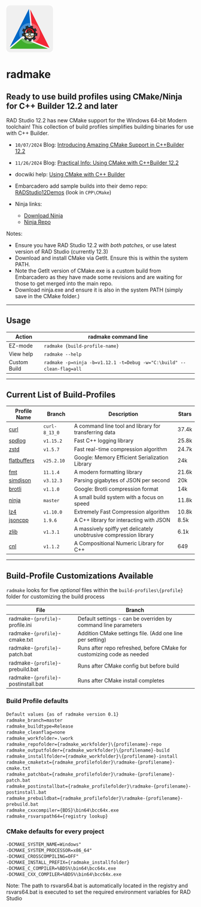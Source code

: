 ![radmake-graphic](./bin/radmake-graphic-125x125.png)
# radmake

## Ready to use build profiles using CMake/Ninja for C++ Builder 12.2 and later

RAD Studio 12.2 has new CMake support for the Windows 64-bit Modern toolchain!  This collection of build profiles simplifies building binaries for use with C++ Builder.


- `10/07/2024` Blog: [Introducing Amazing CMake Support in C++Builder 12.2](https://blogs.embarcadero.com/introducing-amazing-cmake-support-in-cbuilder-12-2/)
- `11/26/2024` Blog: [Practical Info: Using CMake with C++Builder 12.2](https://blogs.embarcadero.com/practical-info-using-cmake-with-cbuilder-12-2/)
- docwiki help: [Using CMake with C++ Builder](https://docwiki.embarcadero.com/RADStudio/en/Using_CMake_with_C%2B%2B_Builder)
- Embarcadero add sample builds into their demo repo: [RADStudio12Demos](https://github.com/Embarcadero/RADStudio12Demos)  (look in `CPP\CMake`) 

- Ninja links:
  - [Download Ninja](https://ninja-build.org/)
  - [Ninja Repo](https://github.com/ninja-build/ninja)
  
 Notes:
 - Ensure you have RAD Studio 12.2 _with both patches_, or use  latest version of RAD Studio (currently 12.3)
 - Download and install CMake via GetIt.  Ensure this is within the system PATH. 
 - Note the GetIt version of CMake.exe is a custom build from Embarcadero as they have made some revisions and are waiting for those to get merged into the main repo.
 - Download ninja.exe and ensure it is also in the system PATH (simply save in the CMake folder.)
---
## Usage


| Action | radmake command line  |
|---|---|
| EZ-mode | `radmake {build-profile-name}` |
| View help | `radmake --help` |
| Custom Build | `radmake -p=ninja -b=v1.12.1 -t=Debug -w="C:\build" --clean-flag=all` |


---

## Current List of Build-Profiles
| Profile Name | Branch | Description  | Stars |
|---|---|---|---|
| [curl](https://github.com/curl/curl) | `curl-8_13_0` | A command line tool and library for transferring data | 37.4k |
| [spdlog](https://github.com/gabime/spdlog) | `v1.15.2` | Fast C++ logging library | 25.8k |
| [zstd](https://github.com/facebook/zstd) | `v1.5.7` | Fast real-time compression algorithm | 24.7k |
| [flatbuffers](https://github.com/google/flatbuffers) | `v25.2.10` | Google: Memory Efficient Serialization Library | 24k |
| [fmt](https://github.com/fmtlib/fmt) | `11.1.4` | A modern formatting library | 21.6k |
| [simdjson](https://github.com/simdjson/simdjson) | `v3.12.3` | Parsing gigabytes of JSON per second | 20k |
| [brotli](https://github.com/google/brotli) | `v1.1.0` | Google: Brotli compression format | 14k |
| [ninja](https://github.com/ninja-build/ninja) | `master` | A small build system with a focus on speed | 11.8k |
| [lz4](https://github.com/lz4/lz4) | `v1.10.0` | Extremely Fast Compression algorithm | 10.8k |
| [jsoncpp](https://github.com/open-source-parsers/jsoncpp) | `1.9.6` | A C++ library for interacting with JSON | 8.5k |
| [zlib](hhttps://github.com/madler/zlib) | `v1.3.1` | A massively spiffy yet delicately unobtrusive compression library | 6.1k |
| [cnl](https://github.com/johnmcfarlane/cnl) | `v1.1.2` | A Compositional Numeric Library for C++ | 649 |



---

## Build-Profile Customizations Available

`radmake` looks for five _optional_ files within the `build-profiles\{profile}` folder for customizing the build process

| File | Branch |
|---|---|
| radmake-`{profile}`-profile.ini | Default settings - can be overriden by command line parameters |
| radmake-`{profile}`-cmake.txt | Addition CMake settings file. (Add one line per setting) |
| radmake-`{profile}`-patch.bat | Runs after repo refreshed, before CMake for customizing code as needed |
| radmake-`{profile}`-prebuild.bat | Runs after CMake config but before build |
| radmake-`{profile}`-postinstall.bat | Runs after CMake install completes |


### Build Profile defaults
````
Default values {as of radmake version 0.1}
radmake_branch=master
radmake_buildtype=Release
radmake_cleanflag=none
radmake_workfolder=.\work
radmake_repofolder={radmake_workfolder}\{profilename}-repo
radmake_outputfolder={radmake_workfolder}\{profilename}-build
radmake_installfolder={radmake_workfolder}\{profilename}-install
radmake_cmaketxt={radmake_profilefolder}\radmake-{profilename}-cmake.txt
radmake_patchbat={radmake_profilefolder}\radmake-{profilename}-patch.bat
radmake_postinstallbat={radmake_profilefolder}\radmake-{profilename}-postinstall.bat
radmake_prebuildbat={radmake_profilefolder}\radmake-{profilename}-prebuild.bat
radmake_cxxcompiler={BDS}\bin64\bcc64x.exe
radmake_rsvarspath64={registry lookup}
````

### CMake defaults for every project
````
-DCMAKE_SYSTEM_NAME=Windows"
-DCMAKE_SYSTEM_PROCESSOR=x86_64"
-DCMAKE_CROSSCOMPILING=OFF"
-DCMAKE_INSTALL_PREFIX={radmake_installfolder}
-DCMAKE_C_COMPILER=%BDS%\bin64\bcc64x.exe
-DCMAKE_CXX_COMPILER=%BDS%\bin64\bcc64x.exe
````
Note: The path to rsvars64.bat is automatically located in the registry and rsvars64.bat is executed to set the required environment variables for RAD Studio


